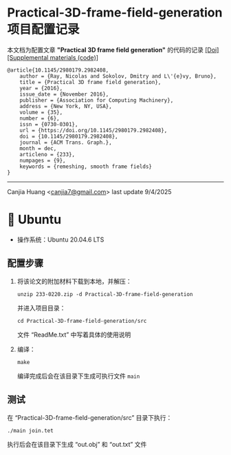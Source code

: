 # Practical-3D-frame-field-generation 项目配置记录

本文档为配置文章 **"Practical 3D frame field generation"** 的代码的记录 [[Doi]](https://dl.acm.org/doi/10.1145/2980179.2982408) [[Supplemental materials (code)]](https://dl.acm.org/doi/suppl/10.1145/2980179.2982408/suppl_file/233-0220.zip)

```
@article{10.1145/2980179.2982408,
    author = {Ray, Nicolas and Sokolov, Dmitry and L\'{e}vy, Bruno},
    title = {Practical 3D frame field generation},
    year = {2016},
    issue_date = {November 2016},
    publisher = {Association for Computing Machinery},
    address = {New York, NY, USA},
    volume = {35},
    number = {6},
    issn = {0730-0301},
    url = {https://doi.org/10.1145/2980179.2982408},
    doi = {10.1145/2980179.2982408},
    journal = {ACM Trans. Graph.},
    month = dec,
    articleno = {233},
    numpages = {9},
    keywords = {remeshing, smooth frame fields}
}
```

---

Canjia Huang <<canjia7@gmail.com>> last update 9/4/2025

# :penguin: Ubuntu

- 操作系统：Ubuntu 20.04.6 LTS

## 配置步骤

1. 将该论文的附加材料下载到本地，并解压：

    ```
    unzip 233-0220.zip -d Practical-3D-frame-field-generation
    ```

    并进入项目目录：

    ```
    cd Practical-3D-frame-field-generation/src
    ```

    文件 “ReadMe.txt” 中写着具体的使用说明

2. 编译：

    ```
    make
    ```

    编译完成后会在该目录下生成可执行文件 `main`

## 测试

在 “Practical-3D-frame-field-generation/src” 目录下执行：

```
./main join.tet
```

执行后会在该目录下生成 “out.obj” 和 “out.txt” 文件